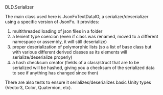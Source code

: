 DLD.Serializer

The main class used here is JsonFxTextDataIO, a serializer/deserializer using a specific version of JsonFx. It provides:
1. multithreaded loading of json files in a folder
2. a lenient type coercion (even if class was renamed, moved to a different namespace or assembly, it will still deserialize)
3. proper deserialization of polymorphic lists (so a list of base class but with various different derived classes as its elements will serialize/deserialize properly)
4. a hash checksum creator (fields of a class/struct that are to be serialized will be hashed, giving you a checksum of the serialized data to see if anything has changed since then)

There are also tests to ensure it serializes/deserializes basic Unity types (Vector3, Color, Quaternion, etc).